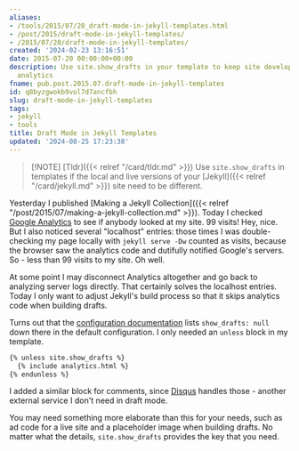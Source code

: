 ```yaml
---
aliases:
- /tools/2015/07/20_draft-mode-in-jekyll-templates.html
- /post/2015/draft-mode-in-jekyll-templates/
- /2015/07/20/draft-mode-in-jekyll-templates/
created: '2024-02-23 13:16:51'
date: 2015-07-20 00:00:00+00:00
description: Use site.show_drafts in your template to keep site development from cluttering
  analytics
fname: pub.post.2015.07.draft-mode-in-jekyll-templates
id: q8byzgwokb9vol7d7ancfbh
slug: draft-mode-in-jekyll-templates
tags:
- jekyll
- tools
title: Draft Mode in Jekyll Templates
updated: '2024-08-25 17:23:38'
---
```


> [!NOTE] [Tldr]({{< relref "/card/tldr.md" >}})
> Use `site.show_drafts` in templates if the local and live versions of your [Jekyll]({{< relref "/card/jekyll.md" >}}) site need to be different.

Yesterday I published [Making a Jekyll Collection]({{< relref "/post/2015/07/making-a-jekyll-collection.md" >}}).  Today I checked [Google Analytics](http://www.google.com/analytics/) to see if anybody looked at my site. 99 visits! Hey, nice. But I also noticed several "localhost" entries: those times I was double-checking my page locally with `jekyll serve -Dw` counted as visits, because the browser saw the analytics code and dutifully notified Google's servers. So - less than 99 visits to my site. Oh well.

At some point I may disconnect Analytics altogether and go back to analyzing server logs directly. That certainly solves the localhost entries. Today I only want to adjust Jekyll's build process so that it skips analytics code when building drafts.

Turns out that the [configuration documentation](http://jekyllrb.com/docs/configuration/) lists `show_drafts: null` down there in the default configuration. I only needed an `unless` block in my template.

``` handlebars
{% unless site.show_drafts %}
  {% include analytics.html %}
{% endunless %}
```

I added a similar block for comments, since [Disqus](https://disqus.com/) handles those -  another external service I don't need in draft mode.

You may need something more elaborate than this for your needs, such as  ad code for a live site and a placeholder image when building drafts. No matter what the details, `site.show_drafts` provides the key that you need.